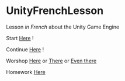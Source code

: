 # UnityFrenchLesson
Lesson _in French_ about the Unity Game Engine

Start [Here](https://github.com/Herondil/UnityFrenchLesson/blob/master/Exercise.md) !

Continue [Here](https://github.com/Herondil/UnityFrenchLesson/blob/master/Exercice2.md) !

Worshop [Here](https://github.com/Herondil/UnityFrenchLesson/blob/master/Atelier.md)
or
[There](https://github.com/Herondil/UnityFrenchLesson/blob/master/Atelier2.md)
or
[Even there](https://github.com/Herondil/UnityFrenchLesson/blob/master/atelier3.md)

Homework [Here](https://github.com/Herondil/UnityFrenchLesson/blob/master/HomeWork.md)
